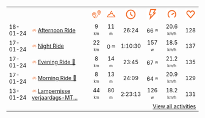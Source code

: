 <table>
    <tr>
        <th></th>
        <th></th>
        <th align="center"><img src="https://raw.githubusercontent.com/robiningelbrecht/strava-activities/master/public/distance.svg" width="30" alt="distance" title="distance"/></th>
        <th align="center"><img src="https://raw.githubusercontent.com/robiningelbrecht/strava-activities/master/public/elevation.svg" width="30" alt="elevation" title="elevation"/></th>
        <th align="center"><img src="https://raw.githubusercontent.com/robiningelbrecht/strava-activities/master/public/time.svg" width="30" alt="time" title="time"/></th>
        <th align="center"><img src="https://raw.githubusercontent.com/robiningelbrecht/strava-activities/master/public/average-watt.svg" width="30" alt="average watts" title="average watts"/></th>
        <th align="center"><img src="https://raw.githubusercontent.com/robiningelbrecht/strava-activities/master/public/average-speed.svg" width="30" alt="average speed" title="average speed"/></th>
        <th align="center"><img src="https://raw.githubusercontent.com/robiningelbrecht/strava-activities/master/public/heart-rate.svg" width="30" alt="average heart rate" title="average heart rate"/></th>
    </tr>
            <tr>
            <td>18-01-24</td>
            <td>
                <img src="https://raw.githubusercontent.com/robiningelbrecht/strava-activities/master/public/activity-ride.svg" width="12" alt="Afternoon Ride" title="Afternoon Ride"/>
<a href="https://www.strava.com/activities/10582001627" title="Kcal: 220 | Gear: None ">Afternoon Ride</a>
            </td>
            <td align="center">9 <sup><sub>km</sub></sup></td>
            <td align="center">11 <sup><sub>m</sub></sup></td>
            <td align="center">26:24</td>
            <td align="center">66 <sup><sub>w</sub></sup></td>
            <td align="center">20.6 <sup><sub>km/h</sub></sup></td>
            <td align="center">128</td>
        </tr>
            <tr>
            <td>17-01-24</td>
            <td>
                <img src="https://raw.githubusercontent.com/robiningelbrecht/strava-activities/master/public/activity-ride.svg" width="12" alt="Night Ride" title="Night Ride"/>
<a href="https://www.strava.com/activities/10578521048" title="Kcal: 754 | Gear: None ">Night Ride</a>
            </td>
            <td align="center">22 <sup><sub>km</sub></sup></td>
            <td align="center">0 <sup><sub>m</sub></sup></td>
            <td align="center">1:10:30</td>
            <td align="center">157 <sup><sub>w</sub></sup></td>
            <td align="center">18.5 <sup><sub>km/h</sub></sup></td>
            <td align="center">137</td>
        </tr>
            <tr>
            <td>17-01-24</td>
            <td>
                <img src="https://raw.githubusercontent.com/robiningelbrecht/strava-activities/master/public/activity-ride.svg" width="12" alt="Evening Ride 🚃" title="Evening Ride 🚃"/>
<a href="https://www.strava.com/activities/10577272170" title="Kcal: 222 | Gear: None ">Evening Ride 🚃</a>
            </td>
            <td align="center">8 <sup><sub>km</sub></sup></td>
            <td align="center">14 <sup><sub>m</sub></sup></td>
            <td align="center">23:45</td>
            <td align="center">67 <sup><sub>w</sub></sup></td>
            <td align="center">21.2 <sup><sub>km/h</sub></sup></td>
            <td align="center">135</td>
        </tr>
            <tr>
            <td>17-01-24</td>
            <td>
                <img src="https://raw.githubusercontent.com/robiningelbrecht/strava-activities/master/public/activity-ride.svg" width="12" alt="Morning Ride 🚃" title="Morning Ride 🚃"/>
<a href="https://www.strava.com/activities/10574095274" title="Kcal: 213 | Gear: None ">Morning Ride 🚃</a>
            </td>
            <td align="center">8 <sup><sub>km</sub></sup></td>
            <td align="center">13 <sup><sub>m</sub></sup></td>
            <td align="center">24:09</td>
            <td align="center">64 <sup><sub>w</sub></sup></td>
            <td align="center">20.9 <sup><sub>km/h</sub></sup></td>
            <td align="center">129</td>
        </tr>
            <tr>
            <td>13-01-24</td>
            <td>
                <img src="https://raw.githubusercontent.com/robiningelbrecht/strava-activities/master/public/activity-ride.svg" width="12" alt="Lampernisse verjaardags-MTB 👨‍👨‍👦‍👦" title="Lampernisse verjaardags-MTB 👨‍👨‍👦‍👦"/>
<a href="https://www.strava.com/activities/10549293483" title="Kcal: 1003 | Gear: None ">Lampernisse verjaardags-MT...</a>
            </td>
            <td align="center">44 <sup><sub>km</sub></sup></td>
            <td align="center">80 <sup><sub>m</sub></sup></td>
            <td align="center">2:23:13</td>
            <td align="center">126 <sup><sub>w</sub></sup></td>
            <td align="center">18.2 <sup><sub>km/h</sub></sup></td>
            <td align="center">131</td>
        </tr>
                <tr>
            <td colspan="8" align="right"><a href="https://github.com/robiningelbrecht/strava-activities#activities">View all activities</a></td>
        </tr>
    </table>
